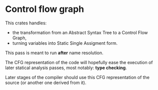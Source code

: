 # Control flow graph

This crates handles:
* the transformation from an Abstract Syntax Tree to a Control Flow Graph,
* turning variables into Static Single Assigment form.

This pass is meant to run __after__ name resolution.

The CFG representation of the code will hopefully ease the execution 
of later statical analysis passes, most notably: __type checking__.

Later stages of the compiler should use this CFG representation of the source 
(or another one derived from it).


